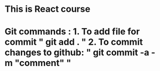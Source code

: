 # This is React course

# Git commands : 1. To add file for commit " git add . " 2. To commit changes to github: " git commit -a -m "comment" "
